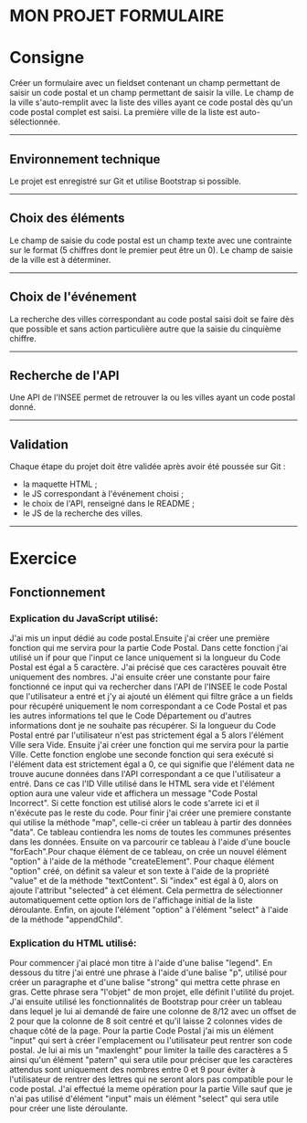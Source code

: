 # MON PROJET FORMULAIRE
# Consigne


 Créer un formulaire avec un fieldset contenant un champ permettant de saisir un
code postal et un champ permettant de saisir la ville. Le champ de la ville
s'auto-remplit avec la liste des villes ayant ce code postal dès qu'un code
postal complet est saisi. La première ville de la liste est auto-sélectionnée.

---

## Environnement technique

Le projet est enregistré sur Git et utilise Bootstrap si possible.

---

## Choix des éléments

Le champ de saisie du code postal est un champ texte avec une contrainte sur le
format (5 chiffres dont le premier peut être un 0). Le champ de saisie de la
ville est à déterminer.

---

## Choix de l'événement

La recherche des villes correspondant au code postal saisi doit se faire dès que
possible et sans action particulière autre que la saisie du cinquième chiffre.

---

## Recherche de l'API

Une API de l'INSEE permet de retrouver la ou les villes ayant un code postal
donné.

---

## Validation

Chaque étape du projet doit être validée après avoir été poussée sur Git :

- la maquette HTML ;
- le JS correspondant à l'événement choisi ;
- le choix de l'API, renseigné dans le README ;
- le JS de la recherche des villes.

---

# Exercice

## Fonctionnement

### Explication du JavaScript utilisé:

J'ai mis un input dédié au code postal.Ensuite j'ai créer une première fonction qui me servira pour la partie Code Postal. Dans cette fonction j'ai utilisé un if pour que l'input ce lance uniquement si la longueur du Code Postal est égal a 5 caractère. J'ai précisé que ces caractères pouvait être uniquement des nombres.
J'ai ensuite créer une constante pour faire fonctionné ce input qui va rechercher dans l'API de l'INSEE le code Postal que l'utilisateur a entré et j'y ai ajouté un élément qui filtre grâce a un fields pour récupéré uniquement le nom correspondant a ce Code Postal et pas les autres informations tel que le Code Département ou d'autres informations dont je ne souhaite pas récupérer.
Si la longueur du Code Postal entré par l'utilisateur n'est pas strictement égal a 5 alors l'élément Ville sera Vide.
Ensuite j'ai créer une fonction qui me servira pour la partie Ville.
Cette fonction englobe une seconde fonction qui sera exécuté si l'élément data est strictement égal a 0, ce qui signifie que l'élément data ne trouve aucune données dans l'API correspondant a ce que l'utilisateur a entré.
 Dans ce cas l'ID Ville utilisé dans le HTML sera vide et l'élément option aura une valeur vide et affichera un message "Code Postal Incorrect".
 Si cette fonction est utilisé alors le code s'arrete ici et il n'éxécute pas le reste du code.
 Pour finir j'ai créer une premiere constante qui utilise la méthode "map", celle-ci créer un tableau à partir des données "data". Ce tableau contiendra les noms de toutes les communes présentes dans les données.
 Ensuite on va parcourir ce tableau à l'aide d'une boucle "forEach".Pour chaque élément de ce tableau, on crée un nouvel élément "option" à l'aide de la méthode "createElement".
 Pour chaque élément "option" créé, on définit sa valeur et son texte à l'aide de la propriété "value" et de la méthode "textContent".
 Si "index" est égal à 0, alors on ajoute l'attribut "selected" à cet élément. Cela permettra de sélectionner automatiquement cette option lors de l'affichage initial de la liste déroulante.
 Enfin, on ajoute l'élément "option" à l'élément "select" à l'aide de la méthode "appendChild".

### Explication du HTML utilisé:

Pour commencer j'ai placé mon titre à l'aide d'une balise "legend".
En dessous du titre j'ai entré une phrase à l'aide d'une balise "p", utilisé pour créer un paragraphe et d'une balise "strong" qui mettra cette phrase en gras. Cette phrase sera "l'objet" de mon projet, elle définit l'utilité du projet.
J'ai ensuite utilisé les fonctionnalités de Bootstrap pour créer un tableau dans lequel je lui ai demandé de faire une colonne de 8/12 avec un offset de 2 pour que la colonne de 8 soit centré et qu'il laisse 2 colonnes vides de chaque côté de la page.
Pour la partie Code Postal j'ai mis un élément "input" qui sert à créer l'emplacement ou l'utilisateur peut rentrer son code postal.
Je lui ai mis un "maxlenght" pour limiter la taille des caractères a 5 ainsi qu'un élément "patern" qui sera utile pour préciser que les caractères attendus sont uniquement des nombres entre 0 et 9 pour éviter à l'utilisateur de rentrer des lettres qui ne seront alors pas compatible pour  le code postal.
J'ai effectué la meme opération pour la partie Ville sauf que je n'ai pas utilisé d'élément "input" mais un élément "select" qui sera utile pour créer une liste déroulante.

